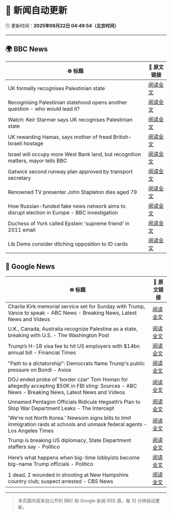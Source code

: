 # 🧠 新闻自动更新

🕒 更新时间：**2025年09月22日 04:49:54（北京时间）**

---

## 🌍 BBC News

| 🌐 标题 | 🔗 原文链接 |
|--------|-------------|
| UK formally recognises Palestinian state | [阅读全文](https://www.bbc.com/news/articles/ce800enrglzo?at_medium=RSS&at_campaign=rss) |
| Recognising Palestinian statehood opens another question - who would lead it? | [阅读全文](https://www.bbc.com/news/articles/c930dlxnee4o?at_medium=RSS&at_campaign=rss) |
| Watch: Keir Starmer says UK recognises Palestinian state | [阅读全文](https://www.bbc.com/news/videos/cgmzzev3x88o?at_medium=RSS&at_campaign=rss) |
| UK rewarding Hamas, says mother of freed British-Israeli hostage | [阅读全文](https://www.bbc.com/news/articles/cy50079dv4qo?at_medium=RSS&at_campaign=rss) |
| Israel will occupy more West Bank land, but recognition matters, mayor tells BBC | [阅读全文](https://www.bbc.com/news/articles/c0ez9qxzl2jo?at_medium=RSS&at_campaign=rss) |
| Gatwick second runway plan approved by transport secretary | [阅读全文](https://www.bbc.com/news/articles/c9v7rz24z23o?at_medium=RSS&at_campaign=rss) |
| Renowned TV presenter John Stapleton dies aged 79 | [阅读全文](https://www.bbc.com/news/articles/c9300xw27vgo?at_medium=RSS&at_campaign=rss) |
| How Russian-funded fake news network aims to disrupt election in Europe - BBC investigation | [阅读全文](https://www.bbc.com/news/articles/c4g5kl0n5d2o?at_medium=RSS&at_campaign=rss) |
| Duchess of York called Epstein 'supreme friend' in 2011 email | [阅读全文](https://www.bbc.com/news/articles/cgj11l3wd35o?at_medium=RSS&at_campaign=rss) |
| Lib Dems consider ditching opposition to ID cards | [阅读全文](https://www.bbc.com/news/articles/c5y44pekj28o?at_medium=RSS&at_campaign=rss) |

## 📰 Google News

| 🌐 标题 | 🔗 原文链接 |
|--------|-------------|
| Charlie Kirk memorial service set for Sunday with Trump, Vance to speak - ABC News - Breaking News, Latest News and Videos | [阅读全文](https://news.google.com/rss/articles/CBMipgFBVV95cUxPQWJmVkZMNUdkUk5Hb1JzS2pOX0xDVVJuRXEwUGF3VldjRWpXcmQ4T1J2U3FKbldQbTZhV1BhUWN0NDFCMEs3WS05cjJ0LTJDWDBwVHl0QnJsNjkwUjJXNzVHT1hBbDJiaGFIMEVnRE04UlRzQzVNX29rLVZVejRva3UxcWxiY2hrWjM1N2dieUQzdHZQdVgyd2NHTS1TZ3NWSGRjbFR30gGrAUFVX3lxTE5mWXc4d3hvWTRFdWFyc3BiekdDemRnYUpvcjlSQkptODgxUXRFdU51Sk1GY2VNRndDUWx3cGhHanJ6aUFBc0pzdEc2V0xiMXBmV1NiNktaRXJ1alRwQjlRYVlMZlpoY3VBUjdzcDBMZzJrbUhfRFBtWUFwc0RoajFIYnVKMDFMamMyQVhhc2podERsUjE4eDZqNmdzZDFTSzNTSjFIZVNyOVRocw?oc=5) |
| U.K., Canada, Australia recognize Palestine as a state, breaking with U.S. - The Washington Post | [阅读全文](https://news.google.com/rss/articles/CBMilAFBVV95cUxQQndfNEtJSTJzS3dRM29ZQVFhbDZOMUF6VC1Yb296V0lWRTJEbUpmWHRobThDd05XLU1tUTN3dmw3Y3E5bXdpejgyVm5CMlJHLWE4WHRwb3BWNm9SZUI0Yzdoc1RiOVJwU2pzcHliUzhlUVBvQjh3MlRuVXZtNW9kRFhTY3NfYW5UYmNpUHVkNDZVaXIz?oc=5) |
| Trump’s H-1B visa fee to hit US employers with $14bn annual bill - Financial Times | [阅读全文](https://news.google.com/rss/articles/CBMicEFVX3lxTFBBQWtWdldMczNOU1Zjd3RLZmQxREtIUGJKMldSU0dyeThZOUVSTjA3MFJYaWFzOTNuUGRtekFucEtSaHhUMFExaGxEMXMtaUJBdlotV0ZJWmZZeWxYajRBNk02bjZkNjF3c0hWV2ZORjM?oc=5) |
| "Path to a dictatorship": Democrats flame Trump's public pressure on Bondi - Axios | [阅读全文](https://news.google.com/rss/articles/CBMia0FVX3lxTE1wd3VydU9KZ3dlWGtlM0ljeVFBSFFHTGNlSUpSalRjeXlaTUFKcEdmUW42bjBVUVN5NUduQktwSy1PcGdsLXRoelBGUmVoNG9iWUFfd3QwU0tCUWhYX2F0aXZ6RVdBWGhaMmk4?oc=5) |
| DOJ ended probe of 'border czar' Tom Homan for allegedly accepting $50K in FBI sting: Sources - ABC News - Breaking News, Latest News and Videos | [阅读全文](https://news.google.com/rss/articles/CBMinwFBVV95cUxPYWNJcmFnWVRrR3ZCZUszcDRLdzNfWE9GWHdfRi1wSjNLZ3JrSGhtbFJqT2RpLWtPcXhNTGwyU2JtbkdGVXdVUVdTZUZNdGVEUXF2VTBuUGktNzIwLWx0NTBmdWZSZTR2aWxReUdYRW5CcVh0LUxYUmlHSTlqaEhKeVU4Zlg0NW1vc0pjc1prMHhxcTl0LXZZcWtnV2ZXNkHSAaQBQVVfeXFMTzQya3c5S015UGRJZjVmUDF1WnRPMFl4cHVhbjR4N052akk1N2dta3M2cEYwWDUtb1BCb2kxOE5tQkFRWjJwT3JPRWlRUUZUaWZxX3NydEYtc1BoeGZRSFJXT2RYSTJRY3JRSTQyQVFfLXE1cGZMeS1pUjY2a3JPekM4SElnazZoMmxkU3J3cXFyZS1JSk90SU42Q2ZEeVRZa2dyTnk?oc=5) |
| Unnamed Pentagon Officials Ridicule Hegseth’s Plan to Stop War Department Leaks - The Intercept | [阅读全文](https://news.google.com/rss/articles/CBMijgFBVV95cUxOQ1VCQnd4bXFxSkR0ZXc0RUxDLWlrSVBLSmt2ZE45Z2NHM2Zfa1dQQzRKSmlHN2lUaHk5Z0ZSWE1ybTk0WHpmX0FIUzRvMmpuME04aTR5aXBwWDA5Nk1xdTlkQmtKMjEwTGtFOWtZQjdSQmNzUlhJcFdCRHUyYTAxWlRYNDFTRzFZbGdtemZR?oc=5) |
| 'We're not North Korea.' Newsom signs bills to limit immigration raids at schools and unmask federal agents - Los Angeles Times | [阅读全文](https://news.google.com/rss/articles/CBMiigFBVV95cUxQUTdxLTRjaXJkYnIzcGZTVl93WlRPb2dHS3RpUl80ejlWWUlQRGdfOFEyTGhLWVg1X3I4ckJkd2FFUUZlQjZ4WFBrQS01RVVKZDhUWF9MWVZBTEV3akhpdG9PVHVHb3RmZGY4N3NEZV9sTDc1ZVRLcDdaeWJTX1F3dmpjeExubGp4cWc?oc=5) |
| Trump is breaking US diplomacy, State Department staffers say - Politico | [阅读全文](https://news.google.com/rss/articles/CBMigwFBVV95cUxQOS12MEVfTzJEV2N0b196SjRJVld4Rm1DQVp3OTlFbUJicS1NTlFlaTdkUlJJZy10bVY4S3pOTFVmUkppRkkzanNfQVFRUDZkREQ2RVY0ai15Q1h6anBPM0RaWWpIdDhxaWNqWGFIOFl6MDFpdEpYZ3NZSk4tZDJOVnlySQ?oc=5) |
| Here’s what happens when big-time lobbyists become big-name Trump officials - Politico | [阅读全文](https://news.google.com/rss/articles/CBMiigFBVV95cUxOVXk2UkZ6dk5iRXl0dmZxanFNR05pa1lSaXBfb3lIRWZoc2tPLWMzdTZWYnFIVDkzTWt3cExrY3lUYTZwOU0xNVdSOHM4SDYtV2tzM3Q5U2d2Z3hFYm9QTnZwR2NzaXZJWDZ4TVdiWXhvYk5la19aV3R3V3B3N0xKME1XUW1uY0M2Nnc?oc=5) |
| 1 dead, 2 wounded in shooting at New Hampshire country club; suspect arrested - CBS News | [阅读全文](https://news.google.com/rss/articles/CBMilAFBVV95cUxQTG4zemZKZTZTZ3NxOHR6OUpSeEtSTXAtcGYtdHFOUkRscEtWZGFjaXRLTEw0VUhIeEVTTHVNcVBSVl91Vm8tUE5ia3ZmbmtBNGJ1MHZpeWE2NEZtLUZvVTA1Q0V2R2JyYTJUM3pSWnNpNUZ0anRzSGtmLTYxOGFEcjNuS0RXTnhsTkRxQXAtTGF5cUpJ?oc=5) |

---
> 本页面内容来自公开的 BBC 和 Google 新闻 RSS 源，每 10 分钟自动更新。